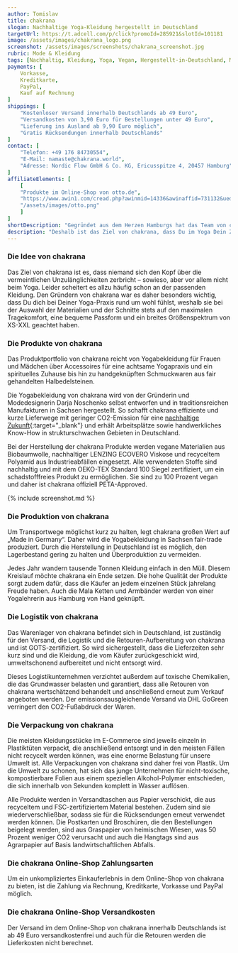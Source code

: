 ```yaml
---
author: Tomislav
title: chakrana
slogan: Nachhaltige Yoga-Kleidung hergestellt in Deutschland
targetUrl: https://t.adcell.com/p/click?promoId=285921&slotId=101181
image: /assets/images/chakrana_logo.png
screenshot: /assets/images/screenshots/chakrana_screenshot.jpg
rubric: Mode & Kleidung
tags: [Nachhaltig, Kleidung, Yoga, Vegan, Hergestellt-in-Deutschland, Made-in-Germany]
payments: [
    Vorkasse,
    Kreditkarte,
    PayPal,
    Kauf auf Rechnung
]
shippings: [
    "Kostenloser Versand innerhalb Deutschlands ab 49 Euro",
    "Versandkosten von 3,90 Euro für Bestellungen unter 49 Euro",
    "Lieferung ins Ausland ab 9,90 Euro möglich",
    "Gratis Rücksendungen innerhalb Deutschlands"
]
contact: [
    "Telefon: +49 176 84730554",
    "E-Mail: namaste@chakrana.world",
    "Adresse: Nordic Flow GmbH & Co. KG, Ericusspitze 4, 20457 Hamburg"
]
affiliateElements: [
    [
    "Produkte im Online-Shop von otto.de", 
    "https://www.awin1.com/cread.php?awinmid=14336&awinaffid=731132&ued=https%3A%2F%2Fwww.otto.de%2Fsuche%2Fchakrana", 
    "/assets/images/otto.png"
    ]
]
shortDescription: "Gegründet aus dem Herzen Hamburgs hat das Team von chakrana es sich zur Aufgabe gemacht die Themen Yoga, Meditation und Achtsamkeit in den Fokus des Bewusstseins zu rücken, denn sie glauben daran, dass Yoga die Welt zu einem besseren Ort macht."
description: "Deshalb ist das Ziel von chakrana, dass Du im Yoga Dein Zuhause findest – einen Ort, an dem Du einfach Du selbst sein kannst, einen Ort, wo Du perfekt bist genauso wie Du bist! Mit den nachhaltigen Wohlfühl-Produkten rund um das Thema Yoga und Spiritualität, sowie aufschlussreichen Blogbeiträgen möchte chakrana Dich auf Deiner Reise in ein bewusstes Leben unterstützen."
---
```


### Die Idee von chakrana

Das Ziel von chakrana ist es, dass niemand sich den Kopf über die vermeintlichen Unzulänglichkeiten zerbricht – sowieso, aber vor allem nicht beim Yoga. Leider scheitert es allzu häufig schon an der passenden Kleidung. Den Gründern von chakrana war es daher besonders wichtig, dass Du dich bei Deiner Yoga-Praxis rund um wohl fühlst, weshalb sie bei der Auswahl der Materialien und der Schnitte stets auf den maximalen Tragekomfort, eine bequeme Passform und ein breites Größenspektrum von XS-XXL geachtet haben. 

### Die Produkte von chakrana

Das Produktportfolio von chakrana reicht von Yogabekleidung für Frauen und Mädchen über Accessoires für eine achtsame Yogapraxis und ein spirituelles Zuhause bis hin zu handgeknüpften Schmuckwaren aus fair gehandelten Halbedelsteinen.

Die Yogabekleidung von chakrana wird von der Gründerin und Modedesignerin Darja Noschenko selbst entworfen und in traditionsreichen Manufakturen in Sachsen hergestellt. So schafft chakrana effiziente und kurze Lieferwege mit geringer CO2-Emission für eine [nachhaltige Zukunft](https://chakrana.world/nachhaltigkeit/){:target="_blank"} und erhält Arbeitsplätze sowie handwerkliches Know-How in strukturschwachen Gebieten in Deutschland.

Bei der Herstellung der chakrana Produkte werden vegane Materialien aus Biobaumwolle, nachhaltiger LENZING ECOVERO Viskose und recyceltem Polyamid aus Industrieabfällen eingesetzt. Alle verwendeten Stoffe sind nachhaltig und mit dem OEKO-TEX Standard 100 Siegel zertifiziert, um ein schadstofffreies Produkt zu ermöglichen. Sie sind zu 100 Prozent vegan und daher ist chakrana offiziell PETA-Approved.

{% include screenshot.md %}

### Die Produktion von chakrana

Um Transportwege möglichst kurz zu halten, legt chakrana großen Wert auf „Made in Germany“. Daher wird die Yogabekleidung in Sachsen fair-trade produziert. Durch die Herstellung in Deutschland ist es möglich, den Lagerbestand gering zu halten und Überproduktion zu vermeiden. 

Jedes Jahr wandern tausende Tonnen Kleidung einfach in den Müll. Diesem Kreislauf möchte chakrana ein Ende setzen. Die hohe Qualität der Produkte sorgt zudem dafür, dass die Käufer an jedem einzelnen Stück jahrelang Freude haben. Auch die Mala Ketten und Armbänder werden von einer Yogalehrerin aus Hamburg von Hand geknüpft.

### Die Logistik von chakrana

Das Warenlager von chakrana befindet sich in Deutschland, ist zuständig für den Versand, die Logistik und die Retouren-Aufbereitung von chakrana und ist GOTS-zertifiziert. So wird sichergestellt, dass die Lieferzeiten sehr kurz sind und die Kleidung, die vom Käufer zurückgeschickt wird, umweltschonend aufbereitet und nicht entsorgt wird.

Dieses Logistikunternehmen verzichtet außerdem auf toxische Chemikalien, die das Grundwasser belasten und garantiert, dass alle Retouren von chakrana wertschätzend behandelt und anschließend erneut zum Verkauf angeboten werden. Der emissionsausgleichende Versand via DHL GoGreen verringert den CO2-Fußabdruck der Waren.

### Die Verpackung von chakrana

Die meisten Kleidungsstücke im E-Commerce sind jeweils einzeln in Plastiktüten verpackt, die anschließend entsorgt und in den meisten Fällen nicht recycelt werden können, was eine enorme Belastung für unsere Umwelt ist. Alle Verpackungen von chakrana sind daher frei von Plastik. Um die Umwelt zu schonen, hat sich das junge Unternehmen für nicht-toxische, kompostierbare Folien aus einem speziellen Alkohol-Polymer entschieden, die sich innerhalb von Sekunden komplett in Wasser auflösen.

Alle Produkte werden in Versandtaschen aus Papier verschickt, die aus recyceltem und FSC-zertifiziertem Material bestehen. Zudem sind sie wiederverschließbar, sodass sie für die Rücksendungen erneut verwendet werden können. Die Postkarten und Broschüren, die den Bestellungen beigelegt werden, sind aus Graspapier von heimischen Wiesen, was 50 Prozent weniger CO2 verursacht und auch die Hangtags sind aus Agrarpapier auf Basis landwirtschaftlichen Abfalls.

### Die chakrana Online-Shop Zahlungsarten

Um ein unkompliziertes Einkauferlebnis in dem Online-Shop von chakrana zu bieten, ist die Zahlung via Rechnung, Kreditkarte, Vorkasse und PayPal möglich.

### Die chakrana Online-Shop Versandkosten

Der Versand im dem Online-Shop von chakrana innerhalb Deutschlands ist ab 49 Euro versandkostenfrei und auch für die Retouren werden die Lieferkosten nicht berechnet.